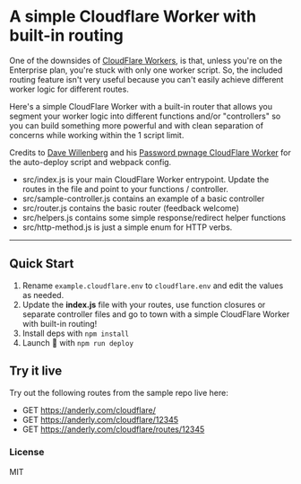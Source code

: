 # A simple Cloudflare Worker with built-in routing

One of the downsides of [CloudFlare Workers](https://www.cloudflare.com/products/cloudflare-workers/), is that, unless you're on the Enterprise plan, you're stuck with only one worker script. So, the included routing feature isn't very useful because you can't easily achieve different worker logic for different routes.

Here's a simple CloudFlare Worker with a built-in router that allows you segment your worker logic into different functions and/or "controllers" so you can build something more powerful and with clean separation of concerns while working within the 1 script limit.

Credits to [Dave Willenberg](https://github.com/detroitenglish) and his [Password pwnage CloudFlare Worker](https://github.com/detroitenglish/pw-pwnage-cfworker) for the auto-deploy script and webpack config.

- src/index.js is your main CloudFlare Worker entrypoint. Update the routes in the file and point to your functions / controller.
- src/sample-controller.js contains an example of a basic controller
- src/router.js contains the basic router (feedback welcome)
- src/helpers.js contains some simple response/redirect helper functions
- src/http-method.js is just a simple enum for HTTP verbs.

---

## Quick Start

1. Rename `example.cloudflare.env` to `cloudflare.env` and edit the values as needed.
2. Update the **index.js** file with your routes, use function closures or separate controller files and go to town with a simple CloudFlare Worker with built-in routing!
3. Install deps with `npm install`
4. Launch 🚀 with `npm run deploy`

## Try it live
Try out the following routes from the sample repo live here:
- GET https://anderly.com/cloudflare/
- GET https://anderly.com/cloudflare/12345
- GET https://anderly.com/cloudflare/routes/12345

### License
MIT
